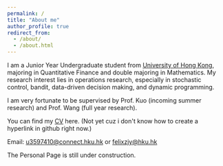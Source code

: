 ```yaml
---
permalink: /
title: "About me"
author_profile: true
redirect_from: 
  - /about/
  - /about.html
---
```


I am a Junior Year Undergraduate student from [University of Hong Kong](https://www.hku.hk/), majoring in Quantitative Finance and double majoring in Mathematics. My research interest lies in operations research, especially in stochastic control, bandit, data-driven decision making, and dynamic programming.

I am very fortunate to be supervised by Prof. Kuo (incoming summer research) and Prof. Wang (full year research).

You can find my [CV](../assets/Zhang_Jingyan_CV.pdf) here. (Not yet cuz i don't know how to create a hyperlink in github right now.)

Email: [u3597410@connect.hku.hk](mailto:u3597410@connect.hku.hk) or [felixzjy@hku.hk](mailto:felixzjy@hku.hk)

The Personal Page is still under construction.

<script type="text/javascript" id="mapmyvisitors" src="https://mapmyvisitors.com/map.js?cl=ffffff&w=300&t=tt&d=PJGHYl0CjG8zHjiAFTQLa532eEU8r_LnrpEwdBUvHA8&co=2d78ad&cmo=3acc3a&cmn=ff5353&ct=ffffff"></script>
